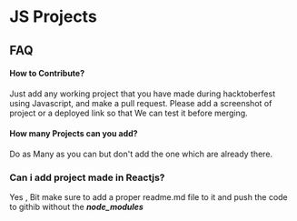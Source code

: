 
# JS Projects

## FAQ

#### How to Contribute?

Just add any working project that you have made during 
hacktoberfest using Javascript, and make a pull request.
Please add a screenshot of project or a deployed link so that We can test it before merging.

#### How many Projects can you add?

Do as Many as you can but don't add the one which are already there.

### Can i add project made in Reactjs?

Yes , Bit make sure to add a proper readme.md file to it and push the code to githib without the ***node_modules***

